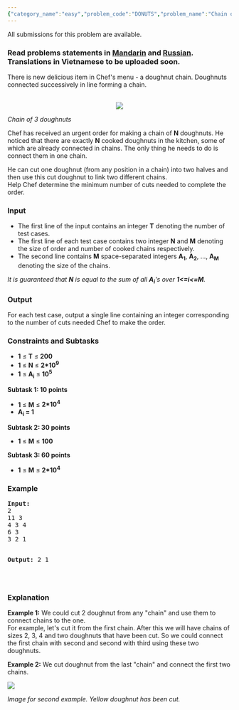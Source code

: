 ```yaml
---
{"category_name":"easy","problem_code":"DONUTS","problem_name":"Chain of Doughnuts","languages_supported":{"0":"ADA","1":"ASM","2":"BASH","3":"BF","4":"C","5":"C99 strict","6":"CAML","7":"CLOJ","8":"CLPS","9":"CPP 4.3.2","10":"CPP 4.9.2","11":"CPP14","12":"CS2","13":"D","14":"ERL","15":"FORT","16":"FS","17":"GO","18":"HASK","19":"ICK","20":"ICON","21":"JAVA","22":"JS","23":"LISP clisp","24":"LISP sbcl","25":"LUA","26":"NEM","27":"NICE","28":"NODEJS","29":"PAS fpc","30":"PAS gpc","31":"PERL","32":"PERL6","33":"PHP","34":"PIKE","35":"PRLG","36":"PYPY","37":"PYTH","38":"PYTH 3.4","39":"RUBY","40":"SCALA","41":"SCM chicken","42":"SCM guile","43":"SCM qobi","44":"ST","45":"TCL","46":"TEXT","47":"WSPC"},"max_timelimit":1,"source_sizelimit":50000,"problem_author":"m0stik","problem_tester":"kevinsogo","date_added":"30-04-2015","tags":{"0":"easy","1":"greedy","2":"m0stik","3":"sept15","4":"sorting"},"editorial_url":"http://discuss.codechef.com/problems/DONUTS","time":{"view_start_date":1442223000,"submit_start_date":1442223000,"visible_start_date":1442223000,"end_date":1735669800},"layout":"problem"}
---
```

<span class="solution-visible-txt">All submissions for this problem are available.</span><h3> Read problems statements in <a target="_blank" href="http://www.codechef.com/download/translated/SEPT15/mandarin/DONUTS.pdf">Mandarin</a> and <a target="_blank" href="http://www.codechef.com/download/translated/SEPT15/russian/DONUTS.pdf">Russian</a>. Translations in Vietnamese to be uploaded soon.</h3>
<p>There is new delicious item in Chef's menu - a doughnut chain. Doughnuts connected successively in line forming a chain.</p>
<p><center><br />
<img src="https://s3.amazonaws.com/codechef_shared/download/SEPT15/DONUT1.jpg" /></center></p>
<p><i>Chain of 3 doughnuts</i></p>
<p></p>
<p>Chef has received an urgent order for making a chain of <b>N</b> doughnuts. He noticed that there are exactly <b>N</b> cooked doughnuts in the kitchen, some of which are already connected in chains. The only thing he needs to do is connect them in one chain.</p>
<p>He can cut one doughnut (from any position in a chain) into two halves and then use this cut doughnut to link two different chains.<br />
Help Chef determine the minimum number of cuts needed to complete the order.
</p>

<h3>Input</h3>
<ul>
<li>The first line of the input contains an integer <b>T</b> denoting the number of test cases.</li>
<li>The first line of each test case contains two integer <b>N</b> and <b>M</b> denoting the size of order and number of cooked chains respectively.</li>
<li>The second line contains <b>M</b> space-separated integers <b>A<sub>1</sub></b>, <b>A<sub>2</sub></b>, ..., <b>A<sub>M</sub></b> denoting the size of the chains.</li>
</ul>
<p><em>It is guaranteed that <b>N</b> is equal to the sum of all <b>A<sub>i</sub></b>'s over <b>1&lt;=<em>i</em>&lt;=M</b>.</em></p>
<h3>Output</h3>
<p>For each test case, output a single line containing an integer corresponding to the number of cuts needed Chef to make the order.</p>
<h3>Constraints and Subtasks</h3>
<ul>
<li><b>1</b> ≤ <b>T</b> ≤ <b>200</b></li>
<li><b>1</b> ≤ <b>N</b> ≤ <b>2*10<sup>9</sup></b></li>
<li><b>1</b> ≤ <b>A<sub>i</sub></b> ≤ <b>10<sup>5</sup></b></li>
</ul>
<p><b>Subtask 1: 10 points</b></p>
<ul>
<li><b>1</b> ≤ <b>M</b> ≤ <b>2*10<sup>4</sup></b></li>
<li><b>A<sub>i</sub> = 1</b></li>
</ul>
<p><b>Subtask 2: 30 points</b></p>
<ul>
<li><b>1</b> ≤ <b>M</b> ≤ <b>100</b></li>
</ul>
<p><b>Subtask 3: 60 points</b></p>
<ul>
<li><b>1</b> ≤ <b>M</b> ≤ <b>2*10<sup>4</sup></b></li>
</ul>
<h3>Example</h3>
<pre><b>Input:</b>
2
11 3
4 3 4
6 3
3 2 1

<b>Output:</b>
2
1

</pre><h3>Explanation</h3>
<p><b>Example 1:</b> We could cut 2 doughnut from any "chain" and use them to connect chains to the one. <br/> For example, let's cut it from the first chain. After this we will have chains of sizes 2, 3, 4 and two doughnuts that have been cut. So we could connect the first chain with second and second with third using these two doughnuts.</br/></p>
<p><b>Example 2:</b> We cut doughnut from the last "chain" and connect the first two chains.</p>
<p><img src="https://s3.amazonaws.com/codechef_shared/download/SEPT15/DONUT2.png" /></p>
<p><i>Image for second example. Yellow doughnut has been cut.</i></p>
